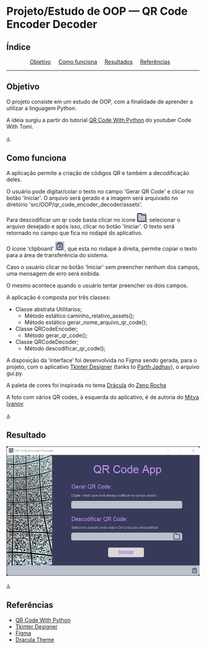 # Projeto/Estudo de OOP — QR Code Encoder Decoder

## Índice

<p align="center">
<a href="#objetivo">Objetivo</a>&nbsp;&nbsp;&nbsp;&nbsp;
<a href="#como-funciona">Como funciona</a>&nbsp;&nbsp;&nbsp;&nbsp;
<a href="#resultados">Resultados</a>&nbsp;&nbsp;&nbsp;&nbsp;
<a href="#referências">Referências</a>&nbsp;&nbsp;&nbsp;&nbsp;
</p>

---

## Objetivo

O projeto consiste em um estudo de OOP, com a finalidade de aprender a utilizar
a linguagem Python.

A ideia surgiu a partir do
tutorial [QR Code With Python](https://www.youtube.com/watch?v=SqvVm3QiQVk&t=3192s)
do youtuber Code With Tomi.

[🔝](#índice)

## Como funciona

A aplicação permite a criação de códigos QR e também a decodificação deles.

O usuário pode digitar/colar o texto no campo 'Gerar QR Code' e clicar no
botão 'Iniciar'. O arquivo será gerado e a imagem será arquivado no diretório 'src/OOP/qr_code_encoder_decoder/assets'.

Para descodificar um qr code basta clicar no ícone ![img.png](assets/button_1.png);
selecionar o arquivo desejado e após isso, clicar no botão 'Iniciar'. O texto será
retornado no campo que fica no rodapé do aplicativo.

O ícone ‘clipboard’ ![img.png](assets/button_3.png), que esta no rodapé à direita, permite copiar o texto para a área de transferência do
sistema.

Caso o usuário clicar no botão 'Iniciar' sem preencher nenhum dos campos, uma
mensagem de erro será exibida.

O mesmo acontece quando o usuário tentar preencher os dois campos.

A aplicação é composta por três classes:

* Classe abstrata Utilitarios;
    * Método estático caminho_relativo_assets();
    * Método estático gerar_nome_arquivo_qr_code();
* Classe QRCodeEncoder;
    * Método gerar_qr_code();
* Classe QRCodeDecoder;
    * Método descodificar_qr_code();

A disposição da ‘interface’ foi desenvolvida no Figma sendo gerada, para o
projeto,
com o
aplicativo [Tkinter Designer](https://github.com/ParthJadhav/Tkinter-Designer) (tanks to [Parth Jadhav](https://github.com/ParthJadhav)), o arquivo
gui.py.

A paleta de cores foi inspirada no tema [Drácula](https://draculatheme.com/)
do [Zeno Rocha](https://zenorocha.com/about)

A foto com vários QR codes, à esquerda do aplicativo, é de autoria do [Mitya Ivanov](https://bit.ly/3wWrOL3).

[🔝](#índice)

## Resultado

![Captura da tela do aplicativo](./assets/interface.png "Captura da tela do aplicativo")

[🔝](#índice)

## Referências

* [QR Code With Python](https://www.youtube.com/watch?v=SqvVm3QiQVk&t=3192s)
* [Tkinter Designer](https://github.com/ParthJadhav/Tkinter-Designer)
* [Figma](https://www.figma.com/)
* [Dracula Theme](https://draculatheme.com/)
